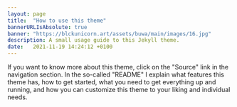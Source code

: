 ```yaml
---
layout: page
title:  "How to use this theme"
bannerURLIsAbsolute: true
banner: "https://blckunicorn.art/assets/buwa/main/images/16.jpg"
description: A small usage guide to this Jekyll theme.
date:   2021-11-19 14:24:12 +0100
---
```


If you want to know more about this theme, click on the "Source" link in the navigation section. In the so-called "README" I explain what features this theme has, how to get started, what you need to get everything up and running, and how you can customize this theme to your liking and individual needs.
